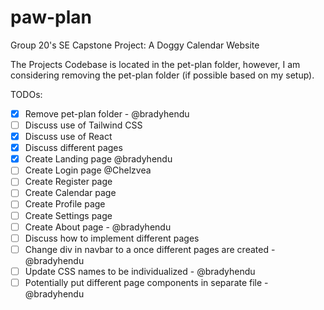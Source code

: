 # paw-plan
Group 20's SE Capstone Project: A Doggy Calendar Website


The Projects Codebase is located in the pet-plan folder, however, I am considering removing the pet-plan folder (if possible based on my setup).

TODOs:
- [X] Remove pet-plan folder - @bradyhendu
- [ ] Discuss use of Tailwind CSS
- [X] Discuss use of React
- [X] Discuss different pages
- [X] Create Landing page @bradyhendu
- [ ] Create Login page @Chelzvea 
- [ ] Create Register page
- [ ] Create Calendar page
- [ ] Create Profile page
- [ ] Create Settings page
- [ ] Create About page - @bradyhendu
- [ ] Discuss how to implement different pages
- [ ] Change div in navbar to a once different pages are created - @bradyhendu
- [ ] Update CSS names to be individualized - @bradyhendu
- [ ] Potentially put different page components in separate file - @bradyhendu

